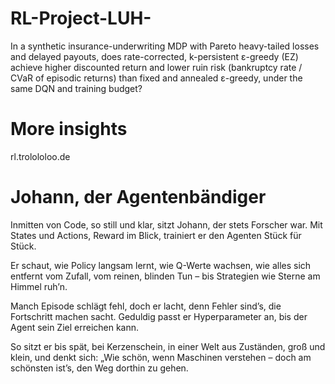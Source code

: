 # RL-Project-LUH-

In a synthetic insurance-underwriting MDP with Pareto heavy-tailed losses and delayed payouts, does rate-corrected, k-persistent ε-greedy (EZ) achieve higher discounted return and lower ruin risk (bankruptcy rate / CVaR of episodic returns) than fixed and annealed ε-greedy, under the same DQN and training budget?


# More insights
rl.trolololoo.de


# Johann, der Agentenbändiger

Inmitten von Code, so still und klar,
sitzt Johann, der stets Forscher war.
Mit States und Actions, Reward im Blick,
trainiert er den Agenten Stück für Stück.

Er schaut, wie Policy langsam lernt,
wie Q-Werte wachsen, wie alles sich entfernt
vom Zufall, vom reinen, blinden Tun –
bis Strategien wie Sterne am Himmel ruh’n.

Manch Episode schlägt fehl, doch er lacht,
denn Fehler sind’s, die Fortschritt machen sacht.
Geduldig passt er Hyperparameter an,
bis der Agent sein Ziel erreichen kann.

So sitzt er bis spät, bei Kerzenschein,
in einer Welt aus Zuständen, groß und klein,
und denkt sich: „Wie schön, wenn Maschinen verstehen –
doch am schönsten ist’s, den Weg dorthin zu gehen.